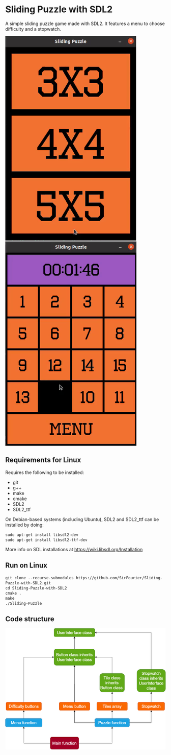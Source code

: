 # Sliding Puzzle with SDL2
A simple sliding puzzle game made with SDL2. It features a menu to choose difficulty and a stopwatch.

![Sliding-Puzzle-gif-1](assets/Sliding-Puzzle-1.gif?raw=true)
![Sliding-Puzzle-gif-2](assets/Sliding-Puzzle-2.gif?raw=true)

## Requirements for Linux
Requires the following to be installed:
  - git
  - g++
  - make
  - cmake
  - SDL2
  - SDL2_ttf
 
On Debian-based systems (including Ubuntu), SDL2 and SDL2_ttf can be installed by doing:
```
sudo apt-get install libsdl2-dev
sudo apt-get install libsdl2-ttf-dev
```

More info on SDL installations at https://wiki.libsdl.org/Installation

## Run on Linux
```
git clone --recurse-submodules https://github.com/SirFourier/Sliding-Puzzle-with-SDL2.git
cd Sliding-Puzzle-with-SDL2
cmake .
make
./Sliding-Puzzle
```

## Code structure
![diagram-of-code-structure](assets/code-structure.png?raw=true)
